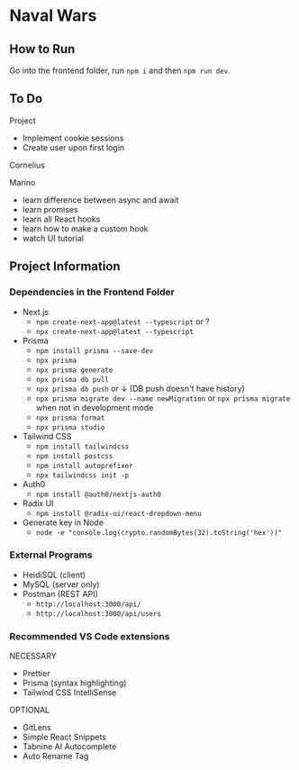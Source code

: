 # Naval Wars

## How to Run

Go into the frontend folder, run `npm i` and then `npm run dev`.

## To Do

Project

- Implement cookie sessions
- Create user upon first login

Cornelius

Marino

- learn difference between async and await
- learn promises
- learn all React hooks
- learn how to make a custom hook
- watch UI tutorial

## Project Information

### Dependencies in the Frontend Folder

- Next.js
  - `npm create-next-app@latest --typescript` or ?
  - `npx create-next-app@latest --typescript`
- Prisma
  - `npm install prisma --save-dev`
  - `npx prisma`
  - `npx prisma generate`
  - `npx prisma db pull`
  - `npx prisma db push` or ↓ (DB push doesn't have history)
  - `npx prisma migrate dev --name newMigration` or `npx prisma migrate` when not in development mode
  - `npx prisma format`
  - `npx prisma studio`
- Tailwind CSS
  - `npm install tailwindcss`
  - `npm install postcss`
  - `npm install autoprefixer`
  - `npx tailwindcss init -p`
- Auth0
  - `npm install @auth0/nextjs-auth0`
- Radix UI
  - `npm install @radix-ui/react-dropdown-menu`
- Generate key in Node
  - `node -e "console.log(crypto.randomBytes(32).toString('hex'))"`

### External Programs

- HeidiSQL (client)
- MySQL (server only)
- Postman (REST API)
  - `http://localhost:3000/api/`
  - `http://localhost:3000/api/users`

### Recommended VS Code extensions

NECESSARY

- Prettier
- Prisma (syntax highlighting)
- Tailwind CSS IntelliSense

OPTIONAL

- GitLens
- Simple React Snippets
- Tabnine AI Autocomplete
- Auto Rename Tag
